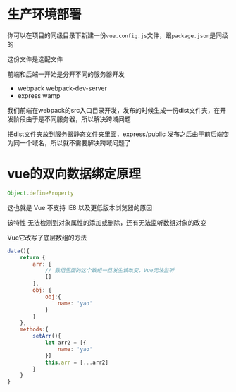 # 生产环境部署

你可以在项目的同级目录下新建一份`vue.config.js`文件，跟`package.json`是同级的

这份文件是选配文件

前端和后端一开始是分开不同的服务器开发

- webpack webpack-dev-server
- express wamp

我们前端在webpack的src入口目录开发，发布的时候生成一份dist文件夹，在开发阶段由于是不同服务器，所以解决跨域问题

把dist文件夹放到服务器静态文件夹里面，express/public
发布之后由于前后端变为同一个域名，所以就不需要解决跨域问题了

# vue的双向数据绑定原理

```js
Object.defineProperty
```
这也就是 Vue 不支持 IE8 以及更低版本浏览器的原因

该特性 无法检测到对象属性的添加或删除，还有无法监听数组对象的改变

Vue它改写了底层数组的方法

```js
data(){
    return {
        arr: [
            // 数组里面的这个数组一旦发生该改变，Vue无法监听
            []
        ],
        obj: {
            obj:{
                name: 'yao'
            }
        }
    },
    methods:{
        setArr(){
            let arr2 = [{
                name: 'yao'
            }]
            this.arr = [...arr2]
        }
    }
}
````